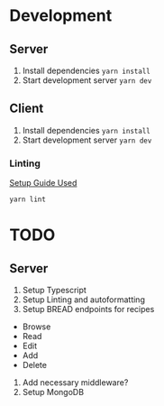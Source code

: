 # Development

## Server

1. Install dependencies `yarn install`
1. Start development server `yarn dev`

## Client

1. Install dependencies `yarn install`
1. Start development server `yarn dev`

### Linting

[Setup Guide Used](https://www.sandromaglione.com/techblog/create-nextjs-project-with-typescript-eslint-prettier-tailwindcss)

```
yarn lint
```

# TODO

## Server

1. Setup Typescript
1. Setup Linting and autoformatting
1. Setup BREAD endpoints for recipes

- Browse
- Read
- Edit
- Add
- Delete

1. Add necessary middleware?
1. Setup MongoDB
